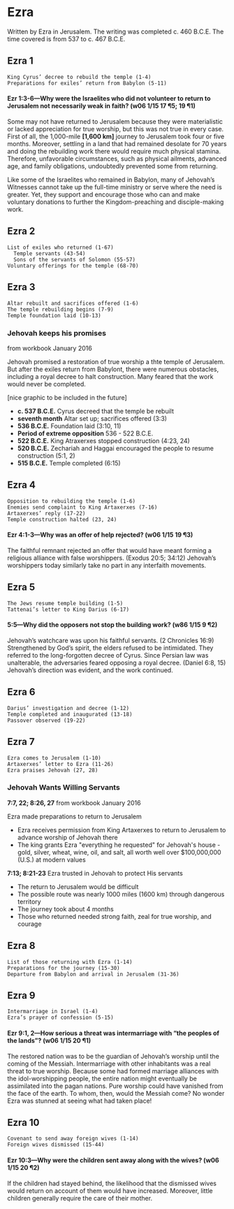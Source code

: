 # Ezra

Written by Ezra in Jerusalem. The writing was completed c. 460 B.C.E. The time covered is from 537 to c. 467 B.C.E.

## Ezra 1

```
King Cyrus’ decree to rebuild the temple (1-4)
Preparations for exiles’ return from Babylon (5-11)
```

#### Ezr 1:3-6—Why were the Israelites who did not volunteer to return to Jerusalem not necessarily weak in faith? (w06 1/15 17 ¶5; 19 ¶1)

Some may not have returned to Jerusalem because they were materialistic or lacked appreciation for true worship, but this was not true in every case. First of all, the 1,000-mile **[1,600 km]** journey to Jerusalem took four or five months. Moreover, settling in a land that had remained desolate for 70 years and doing the rebuilding work there would require much physical stamina. Therefore, unfavorable circumstances, such as physical ailments, advanced age, and family obligations, undoubtedly prevented some from returning.

Like some of the Israelites who remained in Babylon, many of Jehovah’s Witnesses cannot take up the full-time ministry or serve where the need is greater. Yet, they support and encourage those who can and make voluntary donations to further the Kingdom-preaching and disciple-making work.

## Ezra 2

```
List of exiles who returned (1-67)
  Temple servants (43-54)
  Sons of the servants of Solomon (55-57)
Voluntary offerings for the temple (68-70)
```

## Ezra 3

```
Altar rebuilt and sacrifices offered (1-6)
The temple rebuilding begins (7-9)
Temple foundation laid (10-13)
```

### Jehovah keeps his promises

from workbook January 2016

Jehovah promised a restoration of true worship a thte temple of Jerusalem. But after the exiles return from Babylont, there were numerous obstacles, including a royal decree to halt construction. Many feared that the work would never be completed.

[nice graphic to be included in the future]

- **c. 537 B.C.E.** Cyrus decreed that the temple be rebuilt
- **seventh month** Altar set up; sacrifices offered (3:3)
- **536 B.C.E.** Foundation laid (3:10, 11)
- **Period of extreme opposition** 536 - 522 B.C.E.
- **522 B.C.E.** King Atraxerxes stopped construction (4:23, 24)
- **520 B.C.E.** Zechariah and Haggai encouraged the people to resume construction (5:1, 2)
- **515 B.C.E.** Temple completed (6:15)

## Ezra 4

```
Opposition to rebuilding the temple (1-6)
Enemies send complaint to King Artaxerxes (7-16)
Artaxerxes’ reply (17-22)
Temple construction halted (23, 24)
```

#### Ezr 4:1-3—Why was an offer of help rejected? (w06 1/15 19 ¶3)

The faithful remnant rejected an offer that would have meant forming a religious alliance with false worshippers. (Exodus 20:5; 34:12) Jehovah’s worshippers today similarly take no part in any interfaith movements.

## Ezra 5

```
The Jews resume temple building (1-5)
Tattenai’s letter to King Darius (6-17)
```

#### 5:5—Why did the opposers not stop the building work? (w86 1/15 9 ¶2) 

Jehovah’s watchcare was upon his faithful servants. (2 Chronicles 16:9) Strengthened by God’s spirit, the elders refused to be intimidated. They referred to the long-forgotten decree of Cyrus. Since Persian law was unalterable, the adversaries feared opposing a royal decree. (Daniel 6:8, 15) Jehovah’s direction was evident, and the work continued.

## Ezra 6

```
Darius’ investigation and decree (1-12)
Temple completed and inaugurated (13-18)
Passover observed (19-22)
```

## Ezra 7

```
Ezra comes to Jerusalem (1-10)
Artaxerxes’ letter to Ezra (11-26)
Ezra praises Jehovah (27, 28)
```

### Jehovah Wants Willing Servants

**7:7, 22; 8:26, 27** from workbook January 2016

Ezra made preparations to return to Jerusalem

- Ezra receives permission from King Artaxerxes to return to Jerusalem to advance worship of Jehovah there
- The king grants Ezra "everything he requested" for Jehovah's house - gold, silver, wheat, wine, oil, and salt, all worth well over $100,000,000 (U.S.) at modern values

**7:13; 8:21-23** Ezra trusted in Jehovah to protect His servants

- The return to Jerusalem would be difficult
- The possible route was nearly 1000 miles (1600 km) through dangerous territory
- The journey took about 4 months
- Those who returned needed strong faith, zeal for true worship, and courage

## Ezra 8

```
List of those returning with Ezra (1-14)
Preparations for the journey (15-30)
Departure from Babylon and arrival in Jerusalem (31-36)
```

## Ezra 9

```
Intermarriage in Israel (1-4)
Ezra’s prayer of confession (5-15)
```

#### Ezr 9:1, 2—How serious a threat was intermarriage with “the peoples of the lands”? (w06 1/15 20 ¶1)

The restored nation was to be the guardian of Jehovah’s worship until the coming of the Messiah. Intermarriage with other inhabitants was a real threat to true worship. Because some had formed marriage alliances with the idol-worshipping people, the entire nation might eventually be assimilated into the pagan nations. Pure worship could have vanished from the face of the earth. To whom, then, would the Messiah come? No wonder Ezra was stunned at seeing what had taken place!

## Ezra 10

```
Covenant to send away foreign wives (1-14)
Foreign wives dismissed (15-44)
```

#### Ezr 10:3—Why were the children sent away along with the wives? (w06 1/15 20 ¶2)

If the children had stayed behind, the likelihood that the dismissed wives would return on account of them would have increased. Moreover, little children generally require the care of their mother.
 
